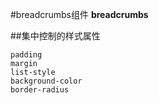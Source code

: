 #breadcrumbs组件 **breadcrumbs**


##集中控制的样式属性
	
	padding
	margin
	list-style
	background-color
	border-radius